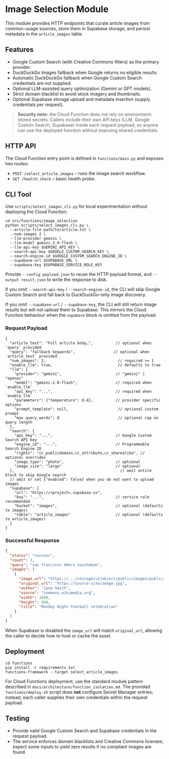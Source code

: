 # Image Selection Module

This module provides HTTP endpoints that curate article images from common-usage sources,
store them in Supabase storage, and persist metadata in the `article_images` table.

## Features
- Google Custom Search (with Creative Commons filters) as the primary provider.
- DuckDuckGo Images fallback when Google returns no eligible results.
- Automatic DuckDuckGo fallback when Google Custom Search credentials are not supplied.
- Optional LLM-assisted query optimization (Gemini or GPT models).
- Strict domain blacklist to avoid stock imagery and thumbnails.
- Optional Supabase storage upload and metadata insertion (supply credentials per request).

> **Security note:** the Cloud Function does not rely on environment-stored secrets. Callers include
> their own API keys (LLM, Google Custom Search, Supabase) inside each request payload, so anyone can
> use the deployed function without exposing shared credentials.

## HTTP API
The Cloud Function entry point is defined in `functions/main.py` and exposes two routes:

- `POST /select_article_images` – runs the image search workflow.
- `GET /health_check` – basic health probe.

## CLI Tool
Use `scripts/select_images_cli.py` for local experimentation without deploying the Cloud Function:

```
cd src/functions/image_selection
python scripts/select_images_cli.py \ 
  --article-file path/to/article.txt \ 
  --num-images 2 \ 
  --llm-provider gemini \ 
  --llm-model gemini-2.0-flash \ 
  --llm-api-key $GEMINI_API_KEY \ 
  --search-api-key $GOOGLE_CUSTOM_SEARCH_KEY \ 
  --search-engine-id $GOOGLE_CUSTOM_SEARCH_ENGINE_ID \ 
  --supabase-url $SUPABASE_URL \ 
  --supabase-key $SUPABASE_SERVICE_ROLE_KEY
```

Provide `--config payload.json` to reuse the HTTP payload format, and `--output result.json`
to write the response to disk.

If you omit `--search-api-key` / `--search-engine-id`, the CLI will skip Google Custom Search and
fall back to DuckDuckGo-only image discovery.

If you omit `--supabase-url` / `--supabase-key`, the CLI will still return image results but will
not upload them to Supabase. This mirrors the Cloud Function behaviour when the `supabase` block is
omitted from the payload.

### Request Payload
```jsonc
{
  "article_text": "Full article body…",          // optional when `query` provided
  "query": "fallback keywords",                 // optional when `article_text` provided
  "num_images": 2,                                // required >= 1
  "enable_llm": true,                             // defaults to true
  "llm": {
    "provider": "gemini",                        // "gemini" | "openai"
    "model": "gemini-2.0-flash",                 // required when `enable_llm`
    "api_key": "...",                            // required when `enable_llm`
    "parameters": {"temperature": 0.4},          // provider specific options
    "prompt_template": null,                      // optional custom prompt
    "max_query_words": 8                          // optional cap on query length
  },
  "search": {
    "api_key": "...",                            // Google Custom Search API key
    "engine_id": "...",                          // Programmable Search Engine ID
    "rights": "cc_publicdomain,cc_attribute,cc_sharealike", // optional overrides
    "image_type": "photo",                       // optional
    "image_size": "large"                        // optional
  },                                               // omit entire block to skip Google search
  // omit or set {"enabled": false} when you do not want to upload images
  "supabase": {
    "url": "https://<project>.supabase.co",
    "key": "...",                                // service role recommended
    "bucket": "images",                          // optional (defaults to images)
    "table": "article_images"                    // optional (defaults to article_images)
  }
}
```

### Successful Response
```json
{
  "status": "success",
  "count": 2,
  "query": "san francisco 49ers touchdown",
  "images": [
    {
      "image_url": "https://.../storage/v1/object/public/images/public/hash_123.jpg",
      "original_url": "https://source-site/image.jpg",
      "author": "Jane Smith",
      "source": "commons.wikimedia.org",
      "width": 1600,
      "height": 900,
      "title": "Monday Night Football celebration"
    }
  ]
}
```

  When Supabase is disabled the `image_url` will match `original_url`, allowing the caller to decide
  how to host or cache the asset.

## Deployment
```
cd functions
pip install -r requirements.txt
functions-framework --target select_article_images
```

For Cloud Functions deployment, use the standard module pattern described in
`docs/architecture/function_isolation.md`. The provided `functions/deploy.sh` script does **not**
configure Secret Manager entries; instead, each caller supplies their own credentials within the
request payload.

## Testing
- Provide valid Google Custom Search and Supabase credentials in the request payload.
- The service enforces domain blacklists and Creative Commons licenses; expect some
  inputs to yield zero results if no compliant images are found.
